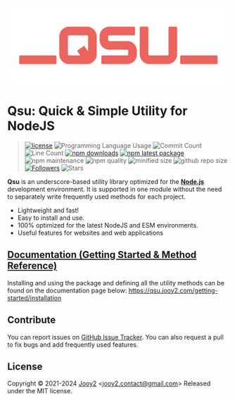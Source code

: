 ![logo](logo.webp)

# Qsu: Quick & Simple Utility for NodeJS

> [![license](https://img.shields.io/badge/license-MIT-blue.svg)](https://github.com/jooy2/qsu/blob/master/LICENSE) ![Programming Language Usage](https://img.shields.io/github/languages/top/jooy2/qsu) ![Commit Count](https://img.shields.io/github/commit-activity/y/jooy2/qsu) ![Line Count](https://img.shields.io/tokei/lines/github/jooy2/qsu) [![npm downloads](https://img.shields.io/npm/dm/qsu.svg)](https://www.npmjs.com/package/qsu) [![npm latest package](https://img.shields.io/npm/v/qsu/latest.svg)](https://www.npmjs.com/package/qsu) ![npm maintenance](https://img.shields.io/npms-io/maintenance-score/qsu) ![npm quality](https://img.shields.io/npms-io/quality-score/qsu) ![minified size](https://img.shields.io/bundlephobia/min/qsu) ![github repo size](https://img.shields.io/github/repo-size/jooy2/qsu) [![Followers](https://img.shields.io/github/followers/jooy2?style=social)](https://github.com/jooy2) ![Stars](https://img.shields.io/github/stars/jooy2/qsu?style=social)

**Qsu** is an underscore-based utility library optimized for the **[Node.js](https://nodejs.org)** development environment. It is supported in one module without the need to separately write frequently used methods for each project.

- Lightweight and fast!
- Easy to install and use.
- 100% optimized for the latest NodeJS and ESM environments.
- Useful features for websites and web applications

## [Documentation (Getting Started & Method Reference)](https://qsu.jooy2.com/getting-started/installation)

Installing and using the package and defining all the utility methods can be found on the documentation page below: https://qsu.jooy2.com/getting-started/installation

## Contribute

You can report issues on [GitHub Issue Tracker](https://github.com/jooy2/qsu/issues). You can also request a pull to fix bugs and add frequently used features.

## License

Copyright © 2021-2024 [Jooy2](https://jooy2.com) <[jooy2.contact@gmail.com](mailto:jooy2.contact@gmail.com)> Released under the MIT license.
